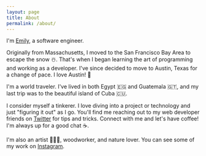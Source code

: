 ```yaml
---
layout: page
title: About
permalink: /about/
---
```


I'm [Emily][Portfolio], a software engineer.

Originally from Massachusetts, I moved to the San Francisco Bay Area to escape the snow ☃️. That's when I began learning the art of programming and working as a developer. I've since decided to move to Austin, Texas for a change of pace. I love Austin! 🌵

I'm a world traveler. I've lived in both Egypt 🇪🇬 and Guatemala 🇬🇹, and my last trip was to the beautiful island of Cuba 🇨🇺.

I consider myself a tinkerer. I love diving into a project or technology and just "figuring it out" as I go. You'll find me reaching out to my web developer friends on [Twitter] for tips and tricks. Connect with me and let's have coffee! I'm always up for a good chat ☕️.

I'm also an artist 👩🏽‍🎨, woodworker, and nature lover. You can see some of my work on [Instagram].

[Twitter]: https://twitter.com/emilyannemoses
[Instagram]: https://www.instagram.com/emilyannemoses/
[Portfolio]: https://emilyannemoses.com/
